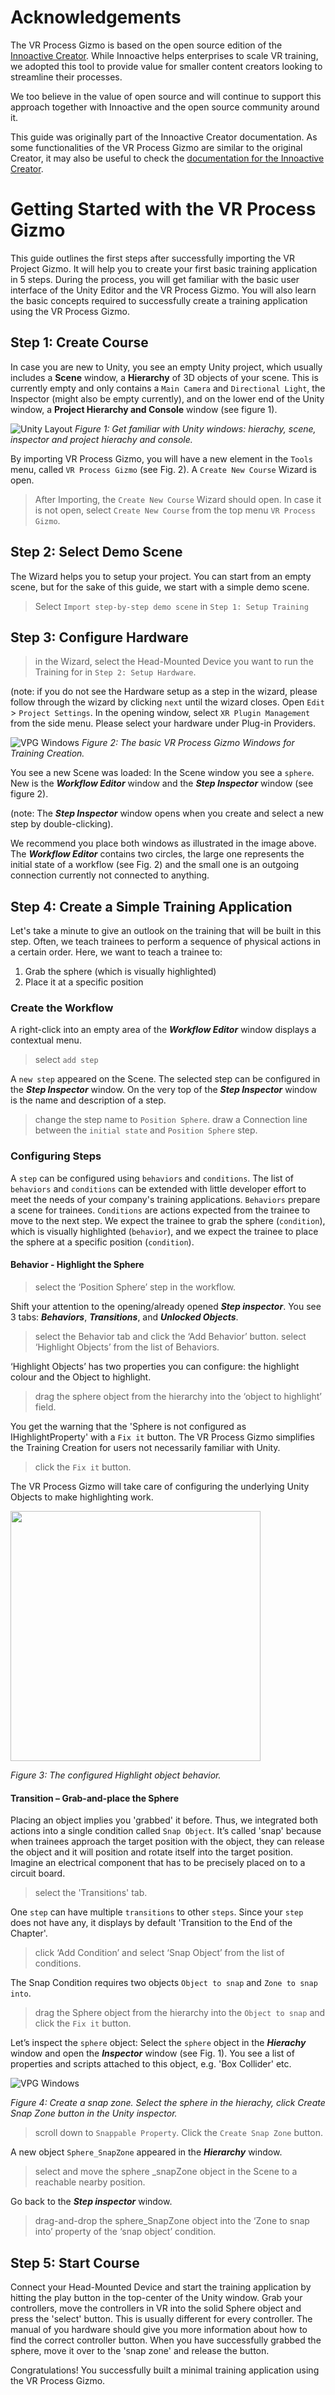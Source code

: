 # Acknowledgements

The VR Process Gizmo is based on the open source edition of the [Innoactive Creator](https://www.innoactive.io/creator). While Innoactive helps enterprises to scale VR training, we adopted this tool to provide value for smaller content creators looking to streamline their processes. 

We too believe in the value of open source and will continue to support this approach together with Innoactive and the open source community around it.

This guide was originally part of the Innoactive Creator documentation. As some functionalities of the VR Process Gizmo are similar to the original Creator, it may also be useful to check the [documentation for the Innoactive Creator](https://developers.innoactive.de/documentation/creator/v2.11.1/).

# Getting Started with the VR Process Gizmo

This guide outlines the first steps after successfully importing the VR Project Gizmo. It will help you to create your first basic training application in 5 steps. During the process, you will get familiar with the basic user interface of the Unity Editor and the VR Process Gizmo. You will also learn the basic concepts required to successfully create a training application using the VR Process Gizmo.

## Step 1: Create Course

In case you are new to Unity, you see an empty Unity project, which usually includes a **Scene** window, a **Hierarchy** of 3D objects of your scene. This is currently empty and only contains a `Main Camera` and `Directional Light`, the Inspector (might also be empty currently), and on the lower end of the Unity window, a **Project Hierarchy and Console** window (see figure 1).

![Unity Layout](images/unityWindows.png "Getting Familiar with Unity - The Unity Layout")
*Figure 1: Get familiar with Unity windows: hierachy, scene, inspector and project hierachy and console.*

By importing VR Process Gizmo, you will have a new element in the `Tools` menu, called `VR Process Gizmo` (see Fig. 2). A `Create New Course` Wizard is open.

  > After Importing, the `Create New Course` Wizard should open. In case it is not open, select `Create New Course` from the top menu `VR Process Gizmo`.

## Step 2: Select Demo Scene

The Wizard helps you to setup your project. You can start from an empty scene, but for the sake of this guide, we start with a simple demo scene.

> Select `Import step-by-step demo scene` in `Step 1: Setup Training`

## Step 3: Configure Hardware

> in the Wizard, select the Head-Mounted Device you want to run the Training for in `Step 2: Setup Hardware`.

(note: if you do not see the Hardware setup as a step in the wizard, please follow through the wizard by clicking `next` until the wizard closes. Open `Edit` > `Project Settings`. In the opening window, select `XR Plugin Management` from the side menu. Please select your hardware under Plug-in Providers.

![VPG Windows](images/gizmoWindows.png "Getting Familiar with Unity - The VPG Layout")
*Figure 2: The basic VR Process Gizmo Windows for Training Creation.*

You see a new Scene was loaded: In the Scene window you see a `sphere`. New is the ***Workflow Editor*** window and the ***Step Inspector*** window (see figure 2). 

(note: The ***Step Inspector*** window opens when you create and select a new step by double-clicking). 

We recommend you place both windows as illustrated in the image above.
The ***Workflow Editor*** contains two circles, the large one represents the initial state of a workflow (see Fig. 2) and the small one is an outgoing connection currently not connected to anything.

## Step 4: Create a Simple Training Application

Let's take a minute to give an outlook on the training that will be built in this step. Often, we teach trainees to perform a sequence of physical actions in a certain order. Here, we want to teach a trainee to:

1. Grab the sphere (which is visually highlighted)
2. Place it at a specific position

### Create the Workflow

A right-click into an empty area of the ***Workflow Editor*** window displays a contextual menu.

> select `add step`

A `new step` appeared on the Scene. The selected step can be configured in the ***Step Inspector*** window. On the very top of the ***Step Inspector*** window is the name and description of a step.

> change the step name to `Position Sphere`.
> draw a Connection line between the `initial state` and `Position Sphere` step.

### Configuring Steps

A `step` can be configured using `behaviors` and `conditions`. The list of `behaviors` and `conditions` can be extended with little developer effort to meet the needs of your company's training applications. 
`Behaviors` prepare a scene for trainees. `Conditions` are actions expected from the trainee to move to the next step. We expect the trainee to grab the sphere (`condition`), which is visually highlighted (`behavior`), and we expect the trainee to place the sphere at a specific position (`condition`).

#### Behavior - Highlight the Sphere

> select the ‘Position Sphere’ step in the workflow.

Shift your attention to the opening/already opened ***Step inspector***. You see 3 tabs: ***Behaviors***, ***Transitions***, and ***Unlocked Objects***.

> select the Behavior tab and click the ‘Add Behavior’ button.
> select ‘Highlight Objects’ from the list of Behaviors.

‘Highlight Objects’ has two properties you can configure: the highlight colour and the Object to highlight.

> drag the sphere object from the hierarchy into the ‘object to highlight’ field.

You get the warning that the 'Sphere is not configured as IHighlightProperty' with a `Fix it` button. The VR Process Gizmo simplifies the Training Creation for users not necessarily familiar with Unity.

> click the `Fix it` button.

The VR Process Gizmo will take care of configuring the underlying Unity Objects to make highlighting work.

<img src="images/behavior.png" width="400">

 *Figure 3: The configured Highlight object behavior.*

#### Transition – Grab-and-place the Sphere

Placing an object implies you 'grabbed' it before. Thus, we integrated both actions into a single condition called `Snap Object`. It’s called 'snap' because when trainees approach the target position with the object, they can release the object and it will position and rotate itself into the target position. Imagine an electrical component that has to be precisely placed on to a circuit board. 

> select the 'Transitions' tab.

One `step` can have multiple `transitions` to other `steps`. Since your `step` does not have any, it displays by default 'Transition to the End of the Chapter'.

> click ‘Add Condition’ and select ‘Snap Object’ from the list of conditions.

The Snap Condition requires two objects `Object to snap` and `Zone to snap into`.

> drag the Sphere object from the hierarchy into the `Object to snap` and click the `Fix it` button.

Let’s inspect the `sphere` object: Select the `sphere` object in the ***Hierachy*** window and open the ***Inspector*** window (see Fig. 1). You see a list of properties and scripts attached to this object, e.g. 'Box Collider' etc.

![VPG Windows](images/createSnapZone.png "Getting Familiar with Unity - The VPG Layout")

 *Figure 4: Create a snap zone. Select the sphere in the hierachy, click Create Snap Zone button in the Unity inspector.*

> scroll down to `Snappable Property`. Click the `Create Snap Zone` button.

A new object `Sphere_SnapZone` appeared in the ***Hierarchy*** window.

> select and move the sphere _snapZone object in the Scene to a reachable nearby position.

Go back to the ***Step inspector*** window.
> drag-and-drop the sphere_SnapZone object into the ‘Zone to snap into’ property of the ‘snap object’ condition.

## Step 5: Start Course

Connect your Head-Mounted Device and start the training application by hitting the play button in the top-center of the Unity window. Grab your controllers, move the controllers in VR into the solid Sphere object and press the 'select' button. This is usually different for every controller. The manual of you hardware should give you more information about how to find the correct controller button. When you have successfully grabbed the sphere, move it over to the 'snap zone' and release the button.

Congratulations! You successfully built a minimal training application using the VR Process Gizmo.
